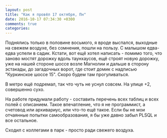 ```yaml
---
layout: post
title: "Как я провёл 17 октября, Пн"
date: 2016-10-17 07:34:30 +0300
comments: true
categories: 
---
```

Поднялись только в половине восьмого, я вроде выспался, выходные на свежем воздухе, без сомнения, пошли на пользу. С малышом едва-едва успели в садик. Кстати, вот ещё хотел написать - помимо того, что заново мостят дорожку вдоль таунхаусов, ещё строят новую дорожку, уже на нашей стороне шоссе возле Магнолии и дальше в сторону эстакады, до загадочных ворот, где стоит домик с надписью "Куркинское шоссе 15". Скоро будем там прогуливаться.

В метро ещё подремал, так что чуть не уснул совсем. На улице +2, совершенно сухо.

На работе придумали работу - составить перечень всех таблиц и всех полей с описанием. Такое впечатление, что я не программист, а счетовод или архивариус, или что-то ещё такое. Если бы не мои отчаянные попытки самообразования, я бы уже давно забыл PLSQL и все остальное.

Сходил с коллегами в парк - просто ради свежего воздуха.